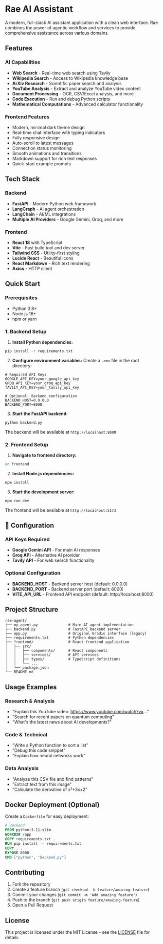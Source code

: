 # Rae AI Assistant

A modern, full-stack AI assistant application with a clean web interface. Rae combines the power of agentic workflow and services to provide comprehensive assistance across various domains.

## Features

### AI Capabilities
- **Web Search** - Real-time web search using Tavily
- **Wikipedia Search** - Access to Wikipedia knowledge base
- **ArXiv Research** - Scientific paper search and analysis
- **YouTube Analysis** - Extract and analyze YouTube video content
- **Document Processing** - OCR, CSV/Excel analysis, and more
- **Code Execution** - Run and debug Python scripts
- **Mathematical Computations** - Advanced calculator functionality

### Frontend Features
- Modern, minimal dark theme design
- Real-time chat interface with typing indicators
- Fully responsive design
- Auto-scroll to latest messages
- Connection status monitoring
- Smooth animations and transitions
- Markdown support for rich text responses
- Quick-start example prompts

## Tech Stack

### Backend
- **FastAPI** - Modern Python web framework
- **LangGraph** - AI agent orchestration
- **LangChain** - AI/ML integrations
- **Multiple AI Providers** - Google Gemini, Groq, and more

### Frontend
- **React 18** with TypeScript
- **Vite** - Fast build tool and dev server
- **Tailwind CSS** - Utility-first styling
- **Lucide React** - Beautiful icons
- **React Markdown** - Rich text rendering
- **Axios** - HTTP client

## Quick Start

### Prerequisites
- Python 3.8+
- Node.js 18+
- npm or yarn

### 1. Backend Setup

1. **Install Python dependencies:**
```bash
pip install -r requirements.txt
```

2. **Configure environment variables:**
Create a `.env` file in the root directory:
```env
# Required API Keys
GOOGLE_API_KEY=your_google_api_key
GROQ_API_KEY=your_groq_api_key
TAVILY_API_KEY=your_tavily_api_key

# Optional: Backend configuration
BACKEND_HOST=0.0.0.0
BACKEND_PORT=8000
```

3. **Start the FastAPI backend:**
```bash
python backend.py
```

The backend will be available at `http://localhost:8000`

### 2. Frontend Setup

1. **Navigate to frontend directory:**
```bash
cd frontend
```

2. **Install Node.js dependencies:**
```bash
npm install
```

3. **Start the development server:**
```bash
npm run dev
```

The frontend will be available at `http://localhost:5173`

## 🔧 Configuration

### API Keys Required

- **Google Gemini API** - For main AI responses
- **Groq API** - Alternative AI provider
- **Tavily API** - For web search functionality

### Optional Configuration

- **BACKEND_HOST** - Backend server host (default: 0.0.0.0)
- **BACKEND_PORT** - Backend server port (default: 8000)
- **VITE_API_URL** - Frontend API endpoint (default: http://localhost:8000)

## Project Structure

```
rae-agent/
├── my_agent.py              # Main AI agent implementation
├── backend.py               # FastAPI backend server
├── app.py                   # Original Gradio interface (legacy)
├── requirements.txt         # Python dependencies
├── frontend/                # React frontend application
│   ├── src/
│   │   ├── components/      # React components
│   │   ├── services/        # API services
│   │   ├── types/           # TypeScript definitions
│   │   └── ...
│   └── package.json
└── README.md
```

## Usage Examples

### Research & Analysis
- "Explain this YouTube video: https://www.youtube.com/watch?v=..."
- "Search for recent papers on quantum computing"
- "What's the latest news about AI developments?"

### Code & Technical
- "Write a Python function to sort a list"
- "Debug this code snippet"
- "Explain how neural networks work"

### Data Analysis
- "Analyze this CSV file and find patterns"
- "Extract text from this image"
- "Calculate the derivative of x²+3x+2"

## Docker Deployment (Optional)

Create a `Dockerfile` for easy deployment:

```dockerfile
# Backend
FROM python:3.11-slim
WORKDIR /app
COPY requirements.txt .
RUN pip install -r requirements.txt
COPY . .
EXPOSE 8000
CMD ["python", "backend.py"]
```

## Contributing

1. Fork the repository
2. Create a feature branch (`git checkout -b feature/amazing-feature`)
3. Commit your changes (`git commit -m 'Add amazing feature'`)
4. Push to the branch (`git push origin feature/amazing-feature`)
5. Open a Pull Request

## License

This project is licensed under the MIT License - see the [LICENSE](LICENSE) file for details.

